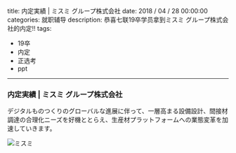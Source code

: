 title: 内定実績 | ミスミ グループ株式会社
date: 2018 / 04 / 28 00:00:00
categories: 就职辅导
description: 恭喜七联19卒学员拿到ミスミ グループ株式会社的内定!!
tags: 
- 19卒
- 内定
- 正选考
- ppt

---

### 内定実績 | ミスミ グループ株式会社

デジタルものつくりのグローバルな進展に伴って、一層高まる設備設計、間接材調達の合理化ニーズを好機ととらえ、生産材プラットフォームへの業態変革を加速していきます。

![ミスミ](http://wx4.sinaimg.cn/mw690/a9a40e85gy1fqsoyo0vr5j20u015ydjt.jpg)
